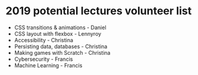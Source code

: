 # 2019 potential lectures volunteer list

- CSS transitions & animations - Daniel
- CSS layout with flexbox - Lennyroy
- Accessibility - Christina
- Persisting data, databases - Christina
- Making games with Scratch - Christina
- Cybersecurity - Francis
- Machine Learning - Francis
